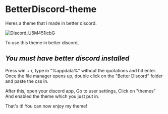 # BetterDiscord-theme
Heres a theme that i made in better discord.

![Discord_U5M451icbG](https://user-images.githubusercontent.com/96982940/149345739-0bff9df0-8619-4ff5-8ede-65871e563a73.png)

To use this theme in better discord, 

***You must have better discord installed***
--------------------------------------------------

Press win + r, type in "%appdata%" without the quotations and hit enter.
Once the file manager opens up, double click on the "Better Discord" folder and paste the css in.
 
 After this, open your discord app,
 Go to user settings, Click on "themes"
 And enabled the theme which you just put in.
 
 That's it! You can now enjoy my theme!
